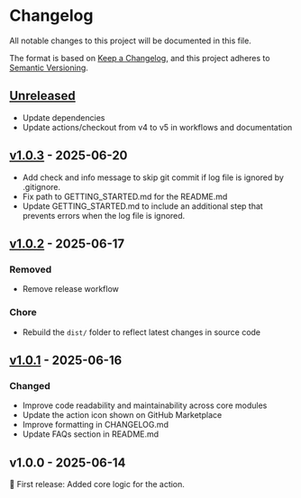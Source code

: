 # Changelog

All notable changes to this project will be documented in this file.

The format is based on [Keep a Changelog](https://keepachangelog.com/en/1.1.0/),
and this project adheres to [Semantic Versioning](https://semver.org/spec/v2.0.0.html).

## [Unreleased](https://github.com/cd-roman/uptime-monitor/compare/v1.0.3...HEAD)

- Update dependencies
- Update actions/checkout from v4 to v5 in workflows and documentation

## [v1.0.3](https://github.com/cd-roman/uptime-monitor/compare/v1.0.2...v1.0.3) - 2025-06-20

- Add check and info message to skip git commit if log file is ignored by .gitignore.
- Fix path to GETTING_STARTED.md for the README.md
- Update GETTING_STARTED.md to include an additional step that prevents errors when the log file is ignored.

## [v1.0.2](https://github.com/cd-roman/uptime-monitor/compare/v1.0.1...v1.0.2) - 2025-06-17

### Removed

- Remove release workflow

### Chore

- Rebuild the `dist/` folder to reflect latest changes in source code

## [v1.0.1](https://github.com/cd-roman/uptime-monitor/compare/v1.0.0...v1.0.1) - 2025-06-16

### Changed

- Improve code readability and maintainability across core modules
- Update the action icon shown on GitHub Marketplace
- Improve formatting in CHANGELOG.md
- Update FAQs section in README.md

## v1.0.0 - 2025-06-14

🚀 First release: Added core logic for the action.
